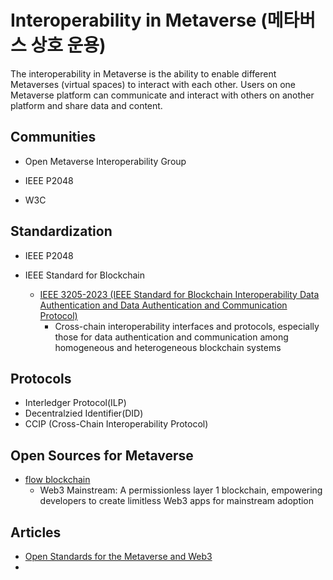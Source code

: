 # Interoperability in Metaverse (메타버스 상호 운용)

The interoperability in Metaverse is the ability to enable different Metaverses (virtual spaces) to interact with each other.
Users on one Metaverse platform can communicate and interact with others on another platform and share data and content.

## Communities
* Open Metaverse Interoperability Group
* IEEE P2048

* W3C

## Standardization

* IEEE P2048

* IEEE Standard for Blockchain
  - [IEEE 3205-2023 (IEEE Standard for Blockchain Interoperability Data Authentication and Data Authentication and Communication Protocol)](https://standards.ieee.org/ieee/3205/10237/)
      + Cross-chain interoperability interfaces and protocols, especially those for data authentication and communication among homogeneous and heterogeneous blockchain systems
        


## Protocols

* Interledger Protocol(ILP)
* Decentralzied Identifier(DID)
* CCIP (Cross-Chain Interoperability Protocol)

## Open Sources for Metaverse

* [flow blockchain](https://flow.com/)
  - Web3 Mainstream: A permissionless layer 1 blockchain, empowering developers to create limitless Web3 apps for mainstream adoption


## Articles

* [Open Standards for the Metaverse and Web3](https://medium.com/@Perigee/open-standards-for-the-metaverse-and-web3-dc1444d40fd5)
* 

